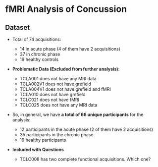# fMRI Analysis of Concussion

## Dataset
- Total of 74 acquisitions:
  - 14 in acute phase (4 of them have 2 acquisitions)
  - 37 in chronic phase
  - 19 healthy controls
 
- **Problematic Data (Excluded from further analysis)**:
  - TCLA001 does not have any MRI data
  - TCLA002V1 does not have grefield
  - TCLA004V1 does not have grefield and fMRI
  - TCLA010 does not have grefield
  - TCLC021 does not have fMRI
  - TCLC025 does not have any MRI data
 
- So, in general, we have **a total of 66 unique participants** for the analysis:
  - 12 participants in the acute phase (2 of them have 2 acquisitions)
  - 35 participants in the chronic phase
  - 19 healthy participants
 
- **Included with Questions**
  - TCLC008 has two complete functional acquisitions. Which one?

